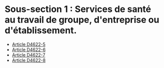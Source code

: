# Sous-section 1 : Services de santé au travail de groupe, d'entreprise ou d'établissement.

* [Article D4622-5](./LEGIARTI000025280071.md)
* [Article D4622-6](./LEGIARTI000025280067.md)
* [Article D4622-7](./LEGIARTI000025280065.md)
* [Article D4622-8](./LEGIARTI000025280063.md)

